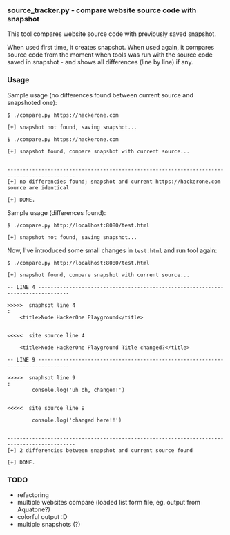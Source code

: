 ### source_tracker.py - compare website source code with snapshot

This tool compares website source code with previously saved snapshot. 

When used first time, it creates snapshot. When used again, it compares source code from the moment when tools was run with the source code saved in snapshot - and shows all differences (line by line) if any.

### Usage

Sample usage (no differences found between current source and snapshoted one):

```
$ ./compare.py https://hackerone.com

[+] snapshot not found, saving snapshot...

$ ./compare.py https://hackerone.com

[+] snapshot found, compare snapshot with current source...


--------------------------------------------------------------------------------------------
[+] no differencies found; snapshot and current https://hackerone.com source are identical

[+] DONE.
```

Sample usage (differences found):


```
$ ./compare.py http://localhost:8080/test.html

[+] snapshot not found, saving snapshot...

```

Now, I've introduced some small changes in `test.html` and run tool again:

```
$ ./compare.py http://localhost:8080/test.html

[+] snapshot found, compare snapshot with current source...

-- LINE 4 --------------------------------------------------------------------------------

>>>>>  snaphsot line 4
: 
    <title>Node HackerOne Playground</title>


<<<<<  site source line 4

    <title>Node HackerOne Playground Title changed?</title>

-- LINE 9 --------------------------------------------------------------------------------

>>>>>  snaphsot line 9
: 
        console.log('uh oh, change!!')


<<<<<  site source line 9

        console.log('changed here!!')


--------------------------------------------------------------------------------------------
[+] 2 differencies between snapshot and current source found

[+] DONE.

```

### TODO

- refactoring
- multiple websites compare (loaded list form file, eg. output from Aquatone?)
- colorful output :D
- multiple snapshots (?)

